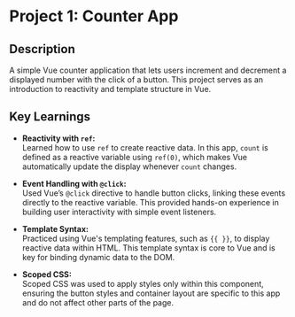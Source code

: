 # Project 1: Counter App

## Description
A simple Vue counter application that lets users increment and decrement a displayed number with the click of a button. This project serves as an introduction to reactivity and template structure in Vue.

## Key Learnings

- **Reactivity with `ref`:**  
  Learned how to use `ref` to create reactive data. In this app, `count` is defined as a reactive variable using `ref(0)`, which makes Vue automatically update the display whenever `count` changes.

- **Event Handling with `@click`:**  
  Used Vue’s `@click` directive to handle button clicks, linking these events directly to the reactive variable. This provided hands-on experience in building user interactivity with simple event listeners.

- **Template Syntax:**  
  Practiced using Vue's templating features, such as `{{ }}`, to display reactive data within HTML. This template syntax is core to Vue and is key for binding dynamic data to the DOM.

- **Scoped CSS:**  
  Scoped CSS was used to apply styles only within this component, ensuring the button styles and container layout are specific to this app and do not affect other parts of the page.
